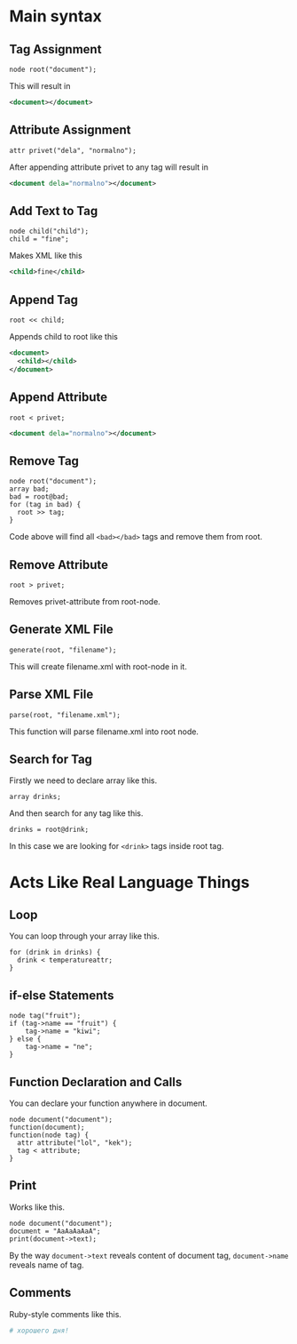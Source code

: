 # Main syntax
## Tag Assignment
```
node root("document");
```
This will result in
```xml
<document></document>
```
## Attribute Assignment
```
attr privet("dela", "normalno");
```
After appending attribute privet to any tag will result in
```xml
<document dela="normalno"></document>
```
## Add Text to Tag
```
node child("child");
child = "fine";
```
Makes XML like this
```xml
<child>fine</child>
```
## Append Tag
```
root << child;
```
Appends child to root like this
```xml
<document>
  <child></child>
</document>
```
## Append Attribute
```
root < privet;
```
```xml
<document dela="normalno"></document>
```
## Remove Tag
```
node root("document");
array bad;
bad = root@bad;
for (tag in bad) {
  root >> tag;
}
```
Code above will find all `<bad></bad>` tags and remove them from root.
## Remove Attribute
```
root > privet;
```
Removes privet-attribute from root-node.
## Generate XML File
```
generate(root, "filename");
```
This will create filename.xml  with root-node in it.
## Parse XML File
```
parse(root, "filename.xml");
```
This function will parse filename.xml into root node.
## Search for Tag
Firstly we need to declare array like this.
```
array drinks;
```
And then search for any tag like this.
```
drinks = root@drink;
```
In this case we are looking for `<drink>` tags inside root tag.
# Acts Like Real Language Things
## Loop
You can loop through your array like this.
```
for (drink in drinks) {
  drink < temperatureattr;
}
```
## if-else Statements
```
node tag("fruit");
if (tag->name == "fruit") {
    tag->name = "kiwi";
} else {
    tag->name = "ne";
}
```
## Function Declaration and Calls
You can declare your function anywhere in document.
```
node document("document");
function(document);
function(node tag) {
  attr attribute("lol", "kek");
  tag < attribute;
}
```
## Print
Works like this.
```
node document("document");
document = "AaAaAaAaA";
print(document->text);
```
By the way `document->text` reveals content of document tag, `document->name` reveals name of tag.
## Comments
Ruby-style comments like this.
```ruby
# хорошего дня!
```
